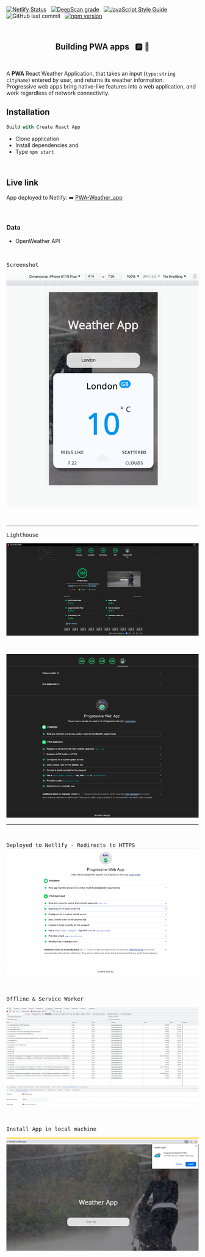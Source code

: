 [![Netlify Status](https://api.netlify.com/api/v1/badges/1fcd3d35-ef2d-402d-887b-7a8d7696c550/deploy-status)](https://app.netlify.com/sites/musing-fermat-d1e3d9/deploys) &nbsp; [![DeepScan grade](https://deepscan.io/api/teams/16862/projects/20304/branches/549826/badge/grade.svg)](https://deepscan.io/dashboard#view=project&tid=16862&pid=20304&bid=549826) &nbsp; [![JavaScript Style Guide](https://img.shields.io/badge/code_style-standard-brightgreen.svg)](https:/github.com/stefan22/progressive-weather-app.git) &nbsp; ![GitHub last commit](https://img.shields.io/github/last-commit/stefan22/progressive-weather-app?color=red&style=flat-square) &nbsp; [![npm version](https://badge.fury.io/js/react.svg)](https://badge.fury.io/js/react)

<br />

<h2 align="center">Building PWA apps &nbsp; 🅿️  🍺</h2>


<br />


A **PWA** React Weather Application, that takes an input (`type:string cityName`) entered by user, and returns its weather information.   
Progressive web apps bring native-like features into a web application, and work regardless of network connectivity.


## Installation 

```js
Build with Create React App
```

- Clone application 
- Install dependencies and
- Type `npm start`


<br />

<h2>Live link</h2>

App deployed to Netlify: ➡️ [PWA-Weather_app](https://musing-fermat-d1e3d9.netlify.app)

  
<br />

### Data

- OpenWeather API


<br />

<kbd>Screenshot</kbd>


![PWA weather app](src/assets/images/pwa-mobile.png)




<br />

----------------------------------------------------------------


<kbd>Lighthouse</kbd>

![PWA weather app](src/assets/images/Lighthouse-report.png)


<br />



![PWA weather app](src/assets/images/Lighthouse-PWA.png)

-----------------------------


<br />

<kbd>Deployed to Netlify - Redirects to HTTPS</kbd>
![PWA weather app](src/assets/images/redirectshttps.png)





<br />

<kbd>Offline & Service Worker</kbd>

![PWA weather app](src/assets/images/offline.png)




<br />

<kbd>Install App in local machine</kbd>

![PWA weather app](src/assets/images/installapp.png)
